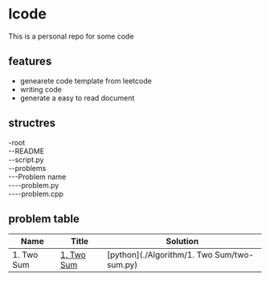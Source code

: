 # lcode
This is a personal repo for some code
## features
* genearete code template from leetcode
* writing code 
* generate a easy to read document

## structres
-root  
--README  
--script.py  
--problems  
---Problem name  
----problem.py  
----problem.cpp  

## problem table
|Name| Title | Solution |
|----|-------|----------|
|1. Two Sum|[1. Two Sum](https://leetcode.com/problems/two-sum)|[python](./Algorithm/1. Two Sum/two-sum.py)|
